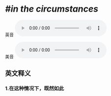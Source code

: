 # ***\#in the circumstances*** 
英音
<audio src="./media/in the circumstances1_AAC.aac" controls="controls"></audio>

美音
<audio src="./media/in the circumstances2_AAC.aac" controls="controls"></audio>



  

英文释义
---
### 1.**在这种情况下，既然如此**  


